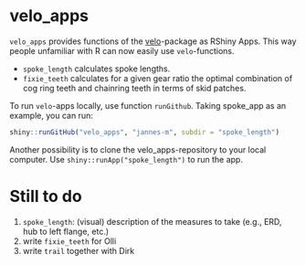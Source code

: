 <!-- README.md is generated from README.Rmd. Please edit that file -->
velo\_apps
==========

`velo_apps` provides functions of the [velo](https://github.com/jannes-m/velo)-package as RShiny Apps. This way people unfamiliar with R can now easily use `velo`-functions.

-   `spoke_length` calculates spoke lengths.
-   `fixie_teeth` calculates for a given gear ratio the optimal combination of cog ring teeth and chainring teeth in terms of skid patches.

To run `velo`-apps locally, use function `runGithub`. Taking spoke\_app as an example, you can run:

``` r
shiny::runGitHub("velo_apps", "jannes-m", subdir = "spoke_length")
```

Another possibility is to clone the velo\_apps-repository to your local computer. Use `shiny::runApp("spoke_length")` to run the app.

Still to do
===========

1.  `spoke_length`: (visual) description of the measures to take (e.g., ERD, hub to left flange, etc.)
2.  write `fixie_teeth` for Olli
3.  write `trail` together with Dirk

